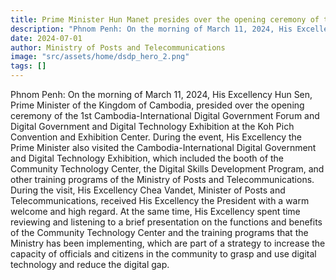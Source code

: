 ```yaml
---
title: Prime Minister Hun Manet presides over the opening ceremony of the 1st Cambodia-International Digital Government Forum and Digital Government and Digital Technology Exhibition
description: "Phnom Penh: On the morning of March 11, 2024, His Excellency Hun Sen, Prime Minister of the Kingdom of Cambodia, presided over the opening ceremony of the 1st Cambodia-International Digital Government Forum and Digital Government and Digital Technology Exhibition at the Koh Pich Convention and Exhibition Center. During the event, His Excellency the Prime Minister also visited the Cambodia-International Digital Government and Digital Technology Exhibition, which included the booth of the Community Technology Center, the Digital Skills Development Program, and other training programs of the Ministry of Posts and Telecommunications. During the visit, His Excellency Chea Vandet, Minister of Posts and Telecommunications, received His Excellency the President with a warm welcome and high regard. At the same time, His Excellency spent time reviewing and listening to a brief presentation on the functions and benefits of the Community Technology Center and the training programs that the Ministry has been implementing, which are part of a strategy to increase the capacity of officials and citizens in the community to grasp and use digital technology and reduce the digital gap."
date: 2024-07-01
author: Ministry of Posts and Telecommunications
image: "src/assets/home/dsdp_hero_2.png"
tags: []
---
```


Phnom Penh: On the morning of March 11, 2024, His Excellency Hun Sen, Prime Minister of the Kingdom of Cambodia, presided over the opening ceremony of the 1st Cambodia-International Digital Government Forum and Digital Government and Digital Technology Exhibition at the Koh Pich Convention and Exhibition Center. During the event, His Excellency the Prime Minister also visited the Cambodia-International Digital Government and Digital Technology Exhibition, which included the booth of the Community Technology Center, the Digital Skills Development Program, and other training programs of the Ministry of Posts and Telecommunications. During the visit, His Excellency Chea Vandet, Minister of Posts and Telecommunications, received His Excellency the President with a warm welcome and high regard. At the same time, His Excellency spent time reviewing and listening to a brief presentation on the functions and benefits of the Community Technology Center and the training programs that the Ministry has been implementing, which are part of a strategy to increase the capacity of officials and citizens in the community to grasp and use digital technology and reduce the digital gap.
